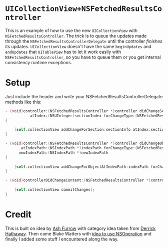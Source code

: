# `UICollectionView+NSFetchedResultsController`

This is an example of how to use the new `UICollectionView` with `NSFetchedResultsController`. The trick is to queue the updates made through the `NSFetchedResultsControllerDelegate` until the controller *finishes* its updates. `UICollectionView` doesn't have the same `beginUpdates` and `endUpdates` that `UITableView` has to let it work easily with `NSFetchedResultsController`, so you have to queue them or you get internal consistency runtime exceptions.

# Setup

Just include the header and write your NSFetchedResultsControllerDelegate methods like this:

``` objective-c
- (void)controller:(NSFetchedResultsController *)controller didChangeSection:(id <NSFetchedResultsSectionInfo>)sectionInfo
           atIndex:(NSUInteger)sectionIndex forChangeType:(NSFetchedResultsChangeType)type
{
    
	[self.collectionView addChangeForSection:sectionInfo atIndex:sectionIndex forChangeType:type];
}

- (void)controller:(NSFetchedResultsController *)controller didChangeObject:(id)anObject
       atIndexPath:(NSIndexPath *)indexPath forChangeType:(NSFetchedResultsChangeType)type
      newIndexPath:(NSIndexPath *)newIndexPath
{
	
	[self.collectionView addChangeForObjectAtIndexPath:indexPath forChangeType:type newIndexPath:newIndexPath];
}

- (void)controllerDidChangeContent:(NSFetchedResultsController *)controller {
	
	[self.collectionView commitChanges];
}
```

# Credit

This is built on idea by [Ash Furrow](https://github.com/AshFurrow/UICollectionView-NSFetchedResultsController) with category idea taken from [Derrick Hathaway](https://github.com/AshFurrow/UICollectionView-NSFetchedResultsController/pull/2). Then came Blake Watters with [idea to use  NSOperation](https://github.com/AshFurrow/UICollectionView-NSFetchedResultsController/issues/13) and finally I added some stuff I encountered along the way.
